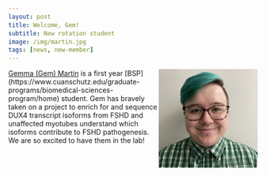 ```yaml
---
layout: post
title: Welcome, Gem!
subtitle: New rotation student
image: /img/martin.jpg
tags: [news, new-member]
---
```

<img align="right" src="/img/martin.jpg" style="width:200px !important;height:200px !important;" />
<a href="/docs/martin-cv.pdf">Gemma (Gem) Martin</a> is a first year [BSP](https://www.cuanschutz.edu/graduate-programs/biomedical-sciences-program/home) student. Gem has bravely taken on a project to enrich for and sequence DUX4 transcript isoforms from FSHD and unaffected myotubes understand which isoforms contribute to FSHD pathogenesis. We are so excited to have them in the lab!
<br>
<br>

